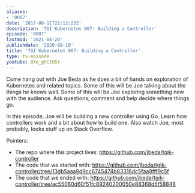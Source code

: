```yaml
---
aliases:
- '0007'
date: '2017-08-11T21:12:23Z'
description: 'TGI Kubernetes 007: Building a Controller'
episode: '0007'
lastmod: '2021-04-20'
publishdate: '2020-08-10'
title: 'TGI Kubernetes 007: Building a Controller'
type: tv-episode
youtube: 8Xo_ghCIOSY
---
```


Come hang out with Joe Beda as he does a bit of hands on exploration of Kubernetes and related topics. Some of this will be Joe talking about the things he knows well. Some of this will be Joe exploring something new with the audience. Ask questions, comment and help decide where things go.

In this episode, Joe will be building a new controller using Go.  Learn how controllers work and a bit about how to build one.  Also watch Joe, most probably, looks stuff up on Stack Overflow.

Pointers:
* The repo where this project lives: https://github.com/jbeda/tgik-controller
* The code that we started with: https://github.com/jbeda/tgik-controller/tree/13db5aaa9d9cc6745474b83316dc5faa9fff9c5f
* The code that we ended with: https://github.com/jbeda/tgik-controller/tree/ac55060d60f51fc89240200050e88368d5f58848